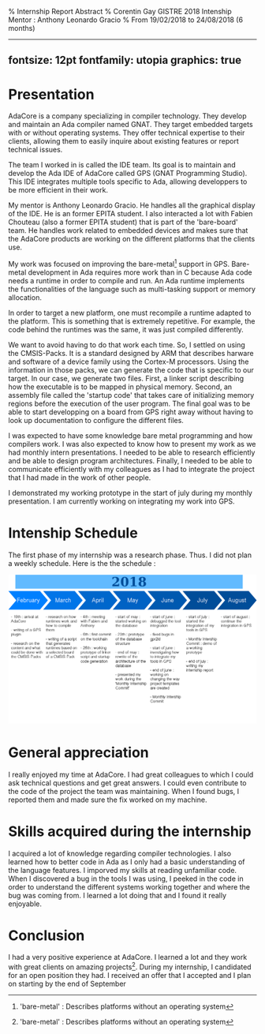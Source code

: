 % Internship Report Abstract
% Corentin Gay GISTRE 2018
  Intenship Mentor : Anthony Leonardo Gracio
% From 19/02/2018 to 24/08/2018 (6 months)

---
fontsize: 12pt
fontfamily: utopia
graphics: true
---

# Presentation

AdaCore is a company specializing in compiler technology. They develop and
maintain an Ada compiler named GNAT. They target embedded targets with or
without operating systems. They offer technical expertise to their clients,
allowing them to easily inquire about existing features or report technical issues.

The team I worked in is called the IDE team. Its goal is to maintain and
develop the Ada IDE of AdaCore called GPS (GNAT Programming Studio). This IDE
integrates multiple tools specific to Ada, allowing developpers to be more
efficient in their work.

My mentor is Anthony Leonardo Gracio. He handles all the graphical display of
the IDE. He is an former EPITA student. I also interacted a lot with Fabien
Chouteau (also a former EPITA student) that is part of the 'bare-board' team.
He handles work related to embedded devices and makes sure that the AdaCore
products are working on the different platforms that the clients use.

My work was focused on improving the bare-metal[^fn] support in GPS. Bare-metal
development in Ada requires more work than in C because Ada code needs a
runtime in order to compile and run. An Ada runtime implements the
functionalities of the language such as multi-tasking support or memory
allocation.

[^fn]:'bare-metal' : Describes platforms without an operating system

In order to target a new platform, one must recompile a runtime adapted to the
platform. This is something that is extremely repetitive. For example, the code
behind the runtimes was the same, it was just compiled differently.

We want to avoid having to do that work each time. So, I settled on using the
CMSIS-Packs. It is a standard designed by ARM that describes harware and
software of a device family using the Cortex-M processors. Using the
information in those packs, we can generate the code that is specific to our
target. In our case, we generate two files. First, a linker script describing
how the executable
is to be mapped in physical memory. Second, an assembly file called the
'startup code' that takes care of initializing memory regions before the
execution of the user program. The final goal was to be able to start
developping on a board from GPS right away without having to look up
documentation to configure the different files.

I was expected to have some knowledge bare metal programming and how compilers
work. I was also expected to know how to present my work as we had monthly
intern presentations. I needed to be able to research efficiently and be able
to design program architectures. Finally, I needed to be able to communicate
efficiently with my colleagues as I had to integrate the project that I had made
in the work of other people.

I demonstrated my working prototype in the start of july during my monthly
presentation. I am currently working on integrating my work into GPS.

# Intenship Schedule

The first phase of my internship was a research phase. Thus. I did not plan a
weekly schedule. Here is the the schedule :

![Schedule](schema_abstract.png)

# General appreciation

I really enjoyed my time at AdaCore. I had great colleagues to which
I could ask technical questions and get great answers. I could even contribute to the
code of the project the team was maintaining. When I found bugs, I reported
them and made sure the fix worked on my machine.

# Skills acquired during the internship

I acquired a lot of knowledge regarding compiler technologies. I also learned
how to better code in Ada as I only had a basic understanding of the language
features. I imporved my skills at reading unfamiliar code. When I discovered a
bug in the tools I was using, I peeked in the code in order to understand the
different systems working together and where the bug was coming from. I learned
a lot doing that and I found it really enjoyable.

# Conclusion

I had a very positive experience at AdaCore. I learned a lot and they work with great
clients on amazing projects[^fn]. During my internship, I candidated for an
open position they had. I received an offer that I accepted and I plan on
starting by the end of September

[^fn]:To have an overview of their work, go \href{https://www.adacore.com/industries}{here}

